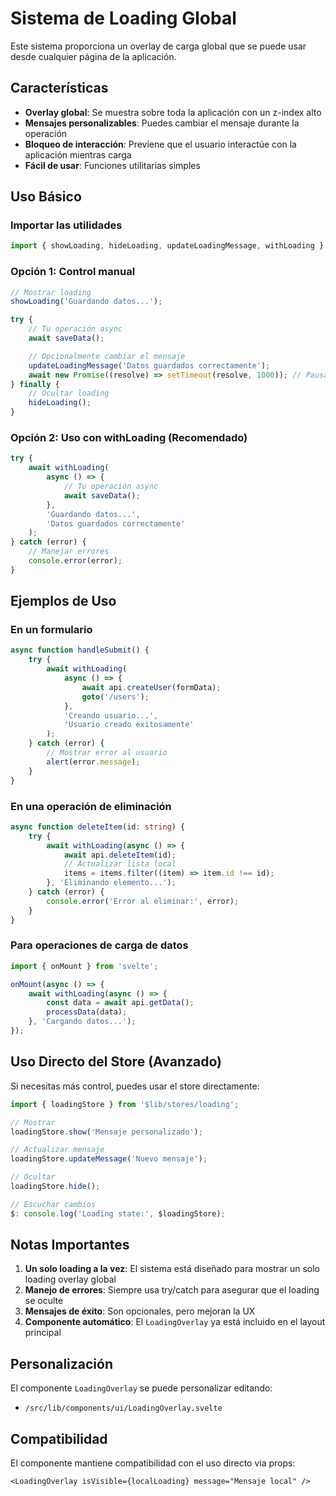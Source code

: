 # Sistema de Loading Global

Este sistema proporciona un overlay de carga global que se puede usar desde cualquier página de la aplicación.

## Características

- **Overlay global**: Se muestra sobre toda la aplicación con un z-index alto
- **Mensajes personalizables**: Puedes cambiar el mensaje durante la operación
- **Bloqueo de interacción**: Previene que el usuario interactúe con la aplicación mientras carga
- **Fácil de usar**: Funciones utilitarias simples

## Uso Básico

### Importar las utilidades

```typescript
import { showLoading, hideLoading, updateLoadingMessage, withLoading } from '$lib/utils/loading';
```

### Opción 1: Control manual

```typescript
// Mostrar loading
showLoading('Guardando datos...');

try {
	// Tu operación async
	await saveData();

	// Opcionalmente cambiar el mensaje
	updateLoadingMessage('Datos guardados correctamente');
	await new Promise((resolve) => setTimeout(resolve, 1000)); // Pausa para mostrar mensaje
} finally {
	// Ocultar loading
	hideLoading();
}
```

### Opción 2: Uso con withLoading (Recomendado)

```typescript
try {
	await withLoading(
		async () => {
			// Tu operación async
			await saveData();
		},
		'Guardando datos...',
		'Datos guardados correctamente'
	);
} catch (error) {
	// Manejar errores
	console.error(error);
}
```

## Ejemplos de Uso

### En un formulario

```typescript
async function handleSubmit() {
	try {
		await withLoading(
			async () => {
				await api.createUser(formData);
				goto('/users');
			},
			'Creando usuario...',
			'Usuario creado exitosamente'
		);
	} catch (error) {
		// Mostrar error al usuario
		alert(error.message);
	}
}
```

### En una operación de eliminación

```typescript
async function deleteItem(id: string) {
	try {
		await withLoading(async () => {
			await api.deleteItem(id);
			// Actualizar lista local
			items = items.filter((item) => item.id !== id);
		}, 'Eliminando elemento...');
	} catch (error) {
		console.error('Error al eliminar:', error);
	}
}
```

### Para operaciones de carga de datos

```typescript
import { onMount } from 'svelte';

onMount(async () => {
	await withLoading(async () => {
		const data = await api.getData();
		processData(data);
	}, 'Cargando datos...');
});
```

## Uso Directo del Store (Avanzado)

Si necesitas más control, puedes usar el store directamente:

```typescript
import { loadingStore } from '$lib/stores/loading';

// Mostrar
loadingStore.show('Mensaje personalizado');

// Actualizar mensaje
loadingStore.updateMessage('Nuevo mensaje');

// Ocultar
loadingStore.hide();

// Escuchar cambios
$: console.log('Loading state:', $loadingStore);
```

## Notas Importantes

1. **Un solo loading a la vez**: El sistema está diseñado para mostrar un solo loading overlay global
2. **Manejo de errores**: Siempre usa try/catch para asegurar que el loading se oculte
3. **Mensajes de éxito**: Son opcionales, pero mejoran la UX
4. **Componente automático**: El `LoadingOverlay` ya está incluido en el layout principal

## Personalización

El componente `LoadingOverlay` se puede personalizar editando:

- `/src/lib/components/ui/LoadingOverlay.svelte`

## Compatibilidad

El componente mantiene compatibilidad con el uso directo via props:

```svelte
<LoadingOverlay isVisible={localLoading} message="Mensaje local" />
```

